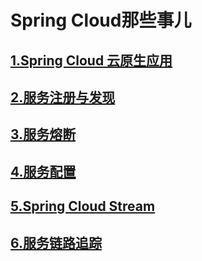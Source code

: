 # Spring Cloud那些事儿

## [1.Spring Cloud 云原⽣应用](spring-cloud-native.md)

## [2.服务注册与发现](service-register-discover.md)

## [3.服务熔断](service-fusion.md)

## [4.服务配置](service-configaration.md)

## [5.Spring Cloud Stream](spring-cloud-stream.md)

## [6.服务链路追踪](service-link-tracking.md)

